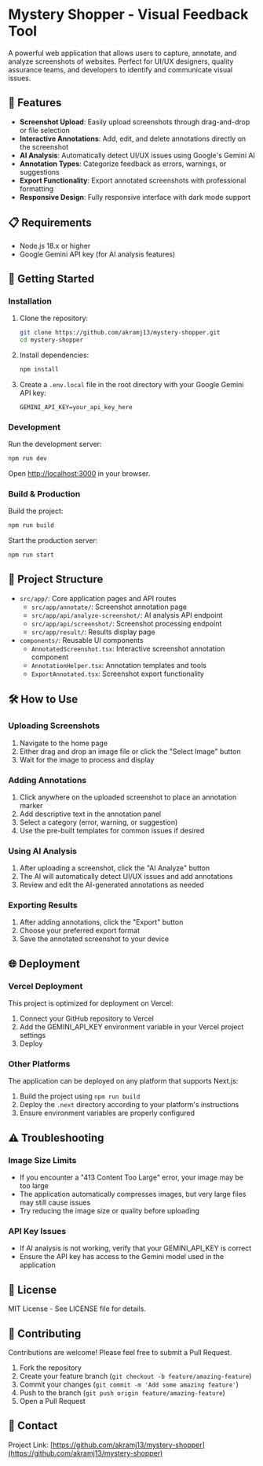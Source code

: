 # Mystery Shopper - Visual Feedback Tool

A powerful web application that allows users to capture, annotate, and analyze screenshots of websites. Perfect for UI/UX designers, quality assurance teams, and developers to identify and communicate visual issues.

## 🌟 Features

- **Screenshot Upload**: Easily upload screenshots through drag-and-drop or file selection
- **Interactive Annotations**: Add, edit, and delete annotations directly on the screenshot
- **AI Analysis**: Automatically detect UI/UX issues using Google's Gemini AI
- **Annotation Types**: Categorize feedback as errors, warnings, or suggestions
- **Export Functionality**: Export annotated screenshots with professional formatting
- **Responsive Design**: Fully responsive interface with dark mode support

## 📋 Requirements

- Node.js 18.x or higher
- Google Gemini API key (for AI analysis features)

## 🚀 Getting Started

### Installation

1. Clone the repository:

   ```bash
   git clone https://github.com/akramj13/mystery-shopper.git
   cd mystery-shopper
   ```

2. Install dependencies:

   ```bash
   npm install
   ```

3. Create a `.env.local` file in the root directory with your Google Gemini API key:
   ```
   GEMINI_API_KEY=your_api_key_here
   ```

### Development

Run the development server:

```bash
npm run dev
```

Open [http://localhost:3000](http://localhost:3000) in your browser.

### Build & Production

Build the project:

```bash
npm run build
```

Start the production server:

```bash
npm run start
```

## 🧩 Project Structure

- `src/app/`: Core application pages and API routes
  - `src/app/annotate/`: Screenshot annotation page
  - `src/app/api/analyze-screenshot/`: AI analysis API endpoint
  - `src/app/api/screenshot/`: Screenshot processing endpoint
  - `src/app/result/`: Results display page
- `components/`: Reusable UI components
  - `AnnotatedScreenshot.tsx`: Interactive screenshot annotation component
  - `AnnotationHelper.tsx`: Annotation templates and tools
  - `ExportAnnotated.tsx`: Screenshot export functionality

## 🛠️ How to Use

### Uploading Screenshots

1. Navigate to the home page
2. Either drag and drop an image file or click the "Select Image" button
3. Wait for the image to process and display

### Adding Annotations

1. Click anywhere on the uploaded screenshot to place an annotation marker
2. Add descriptive text in the annotation panel
3. Select a category (error, warning, or suggestion)
4. Use the pre-built templates for common issues if desired

### Using AI Analysis

1. After uploading a screenshot, click the "AI Analyze" button
2. The AI will automatically detect UI/UX issues and add annotations
3. Review and edit the AI-generated annotations as needed

### Exporting Results

1. After adding annotations, click the "Export" button
2. Choose your preferred export format
3. Save the annotated screenshot to your device

## 🌐 Deployment

### Vercel Deployment

This project is optimized for deployment on Vercel:

1. Connect your GitHub repository to Vercel
2. Add the GEMINI_API_KEY environment variable in your Vercel project settings
3. Deploy

### Other Platforms

The application can be deployed on any platform that supports Next.js:

1. Build the project using `npm run build`
2. Deploy the `.next` directory according to your platform's instructions
3. Ensure environment variables are properly configured

## ⚠️ Troubleshooting

### Image Size Limits

- If you encounter a "413 Content Too Large" error, your image may be too large
- The application automatically compresses images, but very large files may still cause issues
- Try reducing the image size or quality before uploading

### API Key Issues

- If AI analysis is not working, verify that your GEMINI_API_KEY is correct
- Ensure the API key has access to the Gemini model used in the application

## 📄 License

MIT License - See LICENSE file for details.

## 👥 Contributing

Contributions are welcome! Please feel free to submit a Pull Request.

1. Fork the repository
2. Create your feature branch (`git checkout -b feature/amazing-feature`)
3. Commit your changes (`git commit -m 'Add some amazing feature'`)
4. Push to the branch (`git push origin feature/amazing-feature`)
5. Open a Pull Request

## 📧 Contact

Project Link: [https://github.com/akramj13/mystery-shopper](https://github.com/akramj13/mystery-shopper)
